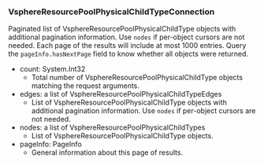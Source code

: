 ### VsphereResourcePoolPhysicalChildTypeConnection
Paginated list of VsphereResourcePoolPhysicalChildType objects with additional pagination information. Use `nodes` if per-object cursors are not needed. Each page of the results will include at most 1000 entries. Query the `pageInfo.hasNextPage` field to know whether all objects were returned.

- count: System.Int32
  - Total number of VsphereResourcePoolPhysicalChildType objects matching the request arguments.
- edges: a list of VsphereResourcePoolPhysicalChildTypeEdges
  - List of VsphereResourcePoolPhysicalChildType objects with additional pagination information. Use `nodes` if per-object cursors are not needed.
- nodes: a list of VsphereResourcePoolPhysicalChildTypes
  - List of VsphereResourcePoolPhysicalChildType objects.
- pageInfo: PageInfo
  - General information about this page of results.
